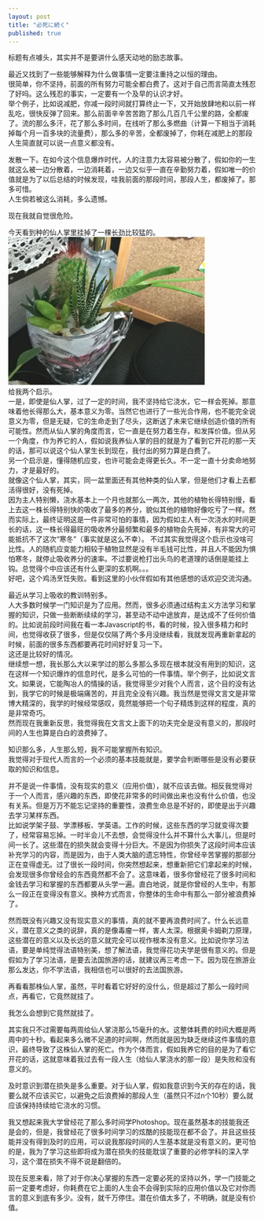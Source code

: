 ```yaml
---
layout: post
title: "必死に続く"
published: true
---
```

标题有点噱头，其实并不是要讲什么感天动地的励志故事。    

最近又找到了一些能够解释为什么做事情一定要注重持之以恒的理由。  
很简单，你不坚持，前面的所有努力可能全都白费了。这对于自己而言简直太残忍了好吗。这么残忍的事实，一定要有一个及早的认识才好。  
举个例子，比如说减肥，你减一段时间就打算终止一下，又开始放肆地和以前一样乱吃，很快反弹了回来。那么前面辛辛苦苦跑了那么几百几千公里的路，全都废了。流的那么多汗，花了那么多时间，在线听了那么多燃曲（计算一下相当于消耗掉每个月一百多块的流量费），那么多的辛苦，全都废掉了，你耗在减肥上的那段人生简直就可以说一点意义都没有。  

发散一下。在如今这个信息爆炸时代，人的注意力太容易被分散了，假如你的一生就这么被一边分散着，一边消耗着，一边又似乎一直在辛勤努力着，假如唯一的价值就是为了以后总结的时候发现，哇我前面的那段时间，那段人生，都废掉了。那多可惜。  
人生倘若被这么消耗，多么遗憾。  

现在我就自觉很危险。    

今天看到种的仙人掌里挂掉了一棵长劲比较猛的。 
<br><img src="../images/flw.jpg" width="400px" alt="Cactus"><br>
给我两个启示。  
一是，即使是仙人掌，过了一定的时间，我不坚持给它浇水，它一样会死掉。那意味着他长得那么大，基本意义为零。当然它也进行了一些光合作用，也不能完全说意义为零，但是无疑，它的生命走到了尽头，这断送了未来它继续创造价值的所有可能性。然而从仙人掌的角度而言，它一直是在努力着生存，和发挥价值。但从另一个角度，作为养它的人，假如说我养仙人掌的目的就是为了看到它开花的那一天的话，那可以说这个仙人掌生长到现在，我付出的努力算是白费了。  
另一个启示是，懂得随机应变，也许可能会走得更长久。不一定一直十分卖命地努力，才是最好的。  
就像这个仙人掌，其实，同一盆里面还有其他种类的仙人掌，但是他们才看上去都活得很好，没有死掉。  
因为主人特别懒，浇水基本上一个月也就那么一两次，其他的植物长得特别慢，看上去这一株长得特别快的吸收了最多的养分，貌似其他的植物好像吃亏了一样。然而实际上，最终证明这是一件非常可怕的事情，因为假如主人有一次浇水的时间更长的话，这一株长得最旺的吸收养分最频繁和最多的植物会先死掉，有非常大的可能抵抗不了这次“寒冬”（事实就是这么不幸）。
不过其实我觉得这个启示也没啥可比性。人的随机应变能力相较于植物显然是没有半毛钱可比性，并且人不能因为惧怕寒冬，就停止吸收养分的速率。不过要说枪打出头鸟的老道理的话倒是能挂上钩。总觉得个中应该还有什么更深的玄机啊。。。  
好吧，这个鸡汤烹饪失败。看到这里的小伙伴假如有其他感想的话欢迎交流沟通。

最近从学习上吸收的教训特别多。  
人大多数时候学一门知识是为了应用。然而，很多必须通过结构主义方法学习和掌握的知识，只做一些断断续续的学习，甚至动不动中途放弃，是达成不了任何价值的。比如说前段时间我在看一本Javascript的书，看的时候，投入很多精力和时间，也觉得收获了很多，但是仅仅隔了两个多月没继续看，我就发现再重新拿起的时候，前面的很多东西都要再花时间好好复习一下。  
这还是比较好的情况。  
继续想一想，我长那么大以来学过的那么多那么多现在根本就没有用到的知识，这在这样一个知识爆炸的信息时代，是多么可怕的一件事情。举个例子，比如说文言文。如果说，它能陶冶人的情操的话，我觉得至少对我个人而言，这个目的没有达到，我学它的时候是极端痛苦的，并且完全没有兴趣。我当然是觉得文言文是非常博大精深的，我学的时候经常感叹，竟然能够把一个句子精炼到这样的程度，真的是非常奇巧。  
然而现在我重新反思，我觉得我在文言文上面下的功夫完全是没有意义的，那段时间的人生也算是白白的浪费掉了。  

知识那么多，人生那么短，我不可能掌握所有知识。  
我觉得对于现代人而言的一个必须的基本技能就是，要学会判断哪些是没有必要获取的知识和信息。  

并不是说一件事情，没有现实的意义（应用价值），就不应该去做。相反我觉得对于一个人而言，感兴趣的东西，即使花非常多的时间做出来也没有什么价值，也没有关系。但是万万不能忘记坚持的重要性，浪费生命总是不好的，即使是出于兴趣去学习某样东西。  
比如说学架子鼓、学漂移板、学英语。工作的时候，这些东西的学习就变得次要了，经常容易忘掉。一时半会儿不去想，会觉得没什么并不算什么大事儿，但是时间一长了。这些潜在的损失就会变得十分巨大。不是因为你损失了这段时间本应该补充学习的内容，而是因为，由于人类大脑的遗忘特性，你曾经辛苦掌握的那部分正在变得虚无。过了很长一段时间，你突然想起来，想重新把它们拿起来的时候，会发现很多你曾经会的东西竟然都不会了。这意味着，很多你曾经花了很多时间和金钱去学习和掌握的东西都要从头学一遍。直白地说，就是你曾经的人生中，有那么一段正在变得没有意义。换种方式而言，你整体的生命中有那么一部分被浪费掉了。  

然而既没有兴趣又没有现实意义的事情，真的就不要再浪费时间了。什么长远意义，潜在意义之类的说辞，真的是像毒瘤一样，害人太深。根据奥卡姆剃刀原理，这些潜在的意义以及长远的意义就完全可以视作根本没有意义。比如说你学习法语，要是单纯觉得法语特别美，想了解法语，我觉得花功夫学是很有意义的。但是假如为了学习法语，是要去法国旅游的话，就建议再三考虑一下。因为现在旅游业那么发达，你不学法语，我相信也可以很好的去法国旅游。  

再看看那株仙人掌，虽然，平时看着它好好的没什么，但是超过了那么一段时间点，再看它，它竟然就挂了。  

我怎么会想到它竟然就挂了。    

其实我只不过需要每两周给仙人掌浇那么15毫升的水。这整体耗费的时间大概是两周中的十秒。看起来多么微不足道的时间啊，然而就是因为缺乏继续这件事情的意识，最终导致了这株仙人掌的死亡。作为个体而言，假如我养它的目的是为了看它开花的话，这就意味着我过去有一段人生（给仙人掌浇水的那一段）是失败和没有意义的。  

及时意识到潜在损失是多么重要。对于仙人掌，假如我意识到今天的存在的话，我要么就不应该买它，以避免之后浪费掉的那段人生（虽然只不过n个10秒）要么就应该保持持续给它浇水的习惯。  

我又想起来我大学曾经花了那么多时间学Photoshop。现在虽然基本的技能我还是会的，但是，我曾经花了很多时间学习的炫酷的技能现在都不会了。并且这些技能并没有得到及时的应用，可以说我那段时间的人生基本就是没有意义的。更可怕的是，我为了学习这些即将成为潜在损失的技能耽误了重要的必修学科的深入学习，这个潜在损失不得不说是翻倍的。

现在反思来看，除了对于你决心掌握的东西一定要必死的坚持以外，学一门技能之前一定要考虑好，你耗费在它上面的人生会不会得到实际的应用价值以及它对你而言的意义到底有多少。没有，就千万停住。潜在价值太多了，不明确，就是没有价值。

  